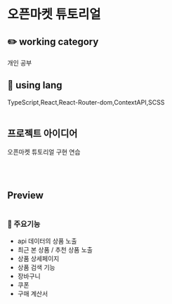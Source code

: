 # 오픈마켓 튜토리얼

## ✏️ working category

개인 공부
<br />

## 📃 using lang

TypeScript,React,React-Router-dom,ContextAPI,SCSS
<br />
<br />

## 프로젝트 아이디어

오픈마켓 튜토리얼 구현 연습

<br />
<br />

## Preview

  <img src="./public/img/preview.jpg" alt="" />

### 📌 주요기능

- api 데이터의 상품 노출
- 최근 본 상품 / 추천 상품 노출
- 상품 상세페이지
- 상품 검색 기능
- 장바구니
- 쿠폰
- 구매 계산서
